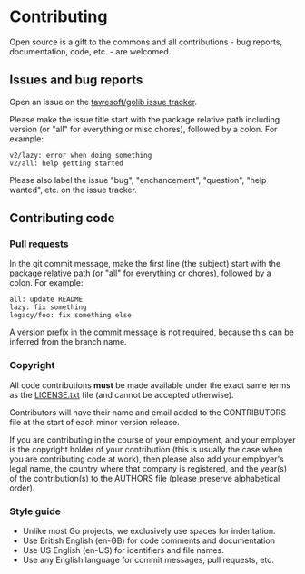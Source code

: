 # Contributing

Open source is a gift to the commons and all contributions - bug reports,
documentation, code, etc. - are welcomed.

## Issues and bug reports

Open an issue on the
[tawesoft/golib issue tracker](https://github.com/tawesoft/golib/issues).

Please make the issue title start with the package relative
path including version (or "all" for everything or misc chores), followed 
by a colon. For example:

```
v2/lazy: error when doing something
v2/all: help getting started
```

Please also label the issue "bug", "enchancement", "question", "help wanted",
etc. on the issue tracker.


## Contributing code

### Pull requests

In the git commit message, make the first line (the subject) start with the
package relative path (or "all" for everything or chores), followed by a colon. 
For example:

```
all: update README
lazy: fix something
legacy/foo: fix something else
```

A version prefix in the commit message is not required, because this can be 
inferred from the branch name.

### Copyright

All code contributions **must** be made available under the exact same 
terms as the [LICENSE.txt](/LICENSE.txt) file (and cannot be accepted 
otherwise).

Contributors will have their name and email added to the CONTRIBUTORS file
at the start of each minor version release.

If you are contributing in the course of your employment, and your employer
is the copyright holder of your contribution (this is usually the case when
you are contributing code at work),  then please also add your employer's 
legal name, the country where that company is registered, and the year(s) 
of the contribution(s) to the AUTHORS file (please preserve alphabetical
order).

### Style guide

* Unlike most Go projects, we exclusively use spaces for indentation.
* Use British English (en-GB) for code comments and documentation
* Use US  English (en-US) for identifiers and file names.
* Use any English language for commit messages, pull requests, etc. 
